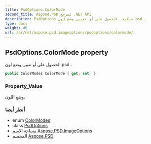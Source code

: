 ```yaml
---
title: PsdOptions.ColorMode
second_title: Aspose.PSD لمرجع .NET API
description: PsdOptions ملكية. الحصول على أو تعيين وضع لون psd .
type: docs
weight: 40
url: /ar/net/aspose.psd.imageoptions/psdoptions/colormode/
---
```

## PsdOptions.ColorMode property

الحصول على أو تعيين وضع لون psd .

```csharp
public ColorModes ColorMode { get; set; }
```

### Property_Value

وضع اللون.

### أنظر أيضا

* enum [ColorModes](../../../aspose.psd.fileformats.psd/colormodes/)
* class [PsdOptions](../)
* مساحة الاسم [Aspose.PSD.ImageOptions](../../psdoptions/)
* المجسم [Aspose.PSD](../../../)


